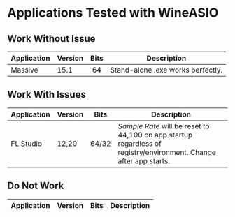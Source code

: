 # Applications Tested with WineASIO

## Work Without Issue

| Application | Version | Bits | Description |
| --- | --- | :---: | --- |
| Massive | 15.1 | 64 | Stand-alone .exe works perfectly. |

## Work With Issues

| Application | Version | Bits | Description |
| --- | --- | :---: | --- |
| FL Studio | 12,20 | 64/32 | _Sample Rate_ will be reset to 44,100 on app startup regardless of registry/environment. Change after app starts. |

## Do Not Work

| Application | Version | Bits | Description |
| --- | --- | :---: | --- |
